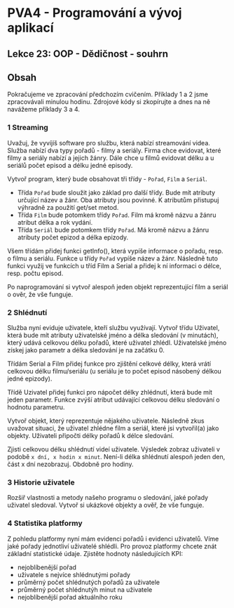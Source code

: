 # PVA4 - Programování a vývoj aplikací
## Lekce 23: OOP - Dědičnost - souhrn

## Obsah

Pokračujeme ve zpracování předchozím cvičením. Příklady 1 a 2 jsme zpracovávali minulou hodinu. Zdrojové kódy si zkopírujte a dnes na ně navážeme příklady 3 a 4.

### 1 Streaming
Uvažuj, že vyvíjíš software pro službu, která nabízí streamování videa. Služba nabízí dva typy pořadů - filmy a seriály. Firma chce evidovat, které filmy a seriály nabízí a jejich žánry. Dále chce u filmů evidovat délku a u seriálů počet episod a délku jedné episody.

Vytvoř program, který bude obsahovat tři třídy - `Pořad`, `Film` a `Seriál`.
- Třída `Pořad` bude sloužit jako základ pro další třídy. Bude mít atributy určující název a žánr. Oba atributy jsou povinné. K atributům přistupuj výhradně za použití get/set metod.
- Třída `Film` bude potomkem třídy `Pořad`. Film má kromě názvu a žánru atribut délka a rok vydání.
- Třída `Seriál` bude potomkem třídy `Pořad`. Má kromě názvu a žánru atributy počet epizod a délka epizody.

Všem třídám přidej funkci getInfo(), která vypíše informace o pořadu, resp. o filmu a seriálu. Funkce u třídy `Pořad` vypíše název a žánr. Následně tuto funkci využij ve funkcích u tříd Film a Serial a přidej k ní informaci o délce, resp. počtu episod.

Po naprogramování si vytvoř alespoň jeden objekt reprezentující film a seriál o ověr, že vše funguje.


### 2 Shlédnutí
Služba nyní eviduje uživatele, kteří službu využívají. Vytvoř třídu Uživatel, která bude mít atributy uživatelské jméno a délka sledování (v minutách), který udává celkovou délku pořadů, které uživatel zhlédl. Uživatelské jméno získej jako parametr a délka sledování je na začátku 0.

Třídám Serial a Film přidej funkce pro zjištění celkové délky, která vrátí celkovou délku filmu/seriálu (u seriálu je to počet episod násobený délkou jedné epizody).

Třídě Uzivatel přidej funkci pro nápočet délky zhlédnutí, která bude mít jeden parametr. Funkce zvýší atribut udávající celkovou délku sledování o hodnotu parametru.

Vytvoř objekt, který reprezentuje nějakého uživatele. Následně zkus uvažovat situaci, že uživatel zhlédne film a seriál, které jsi vytvořil(a) jako objekty. Uživateli připočti délky pořadů k délce sledování. 

Zjisti celkovou délku shlédnutí videí uživatele. Výsledek zobraz uživateli v podobě `x dní, x hodin x minut`. Není-li délka shlédnutí alespoň jeden den, část x dní nezobrazuj. Obdobně pro hodiny.

### 3 Historie uživatele
Rozšiř vlastnosti a metody našeho programu o sledování, jaké pořady uživatel sledoval. Vytvoř si ukázkové objekty a ověř, že vše funguje.

### 4 Statistika platformy
Z pohledu platformy nyní mám evidenci pořadů i evidenci uživatelů. Víme jaké pořady jednotliví uživatelé shlédli. Pro provoz platformy chcete znát základní statistické údaje. Zjistěte hodnoty následujících KPI:
- nejoblíbenější pořad
- uživatele s nejvíce shlédnutými pořady
- průměrný počet shlédnutých pořadů za uživatele
- průměrný počet shlédnutýh minut na uživatele
- nejoblíbenější pořad aktuálního roku
